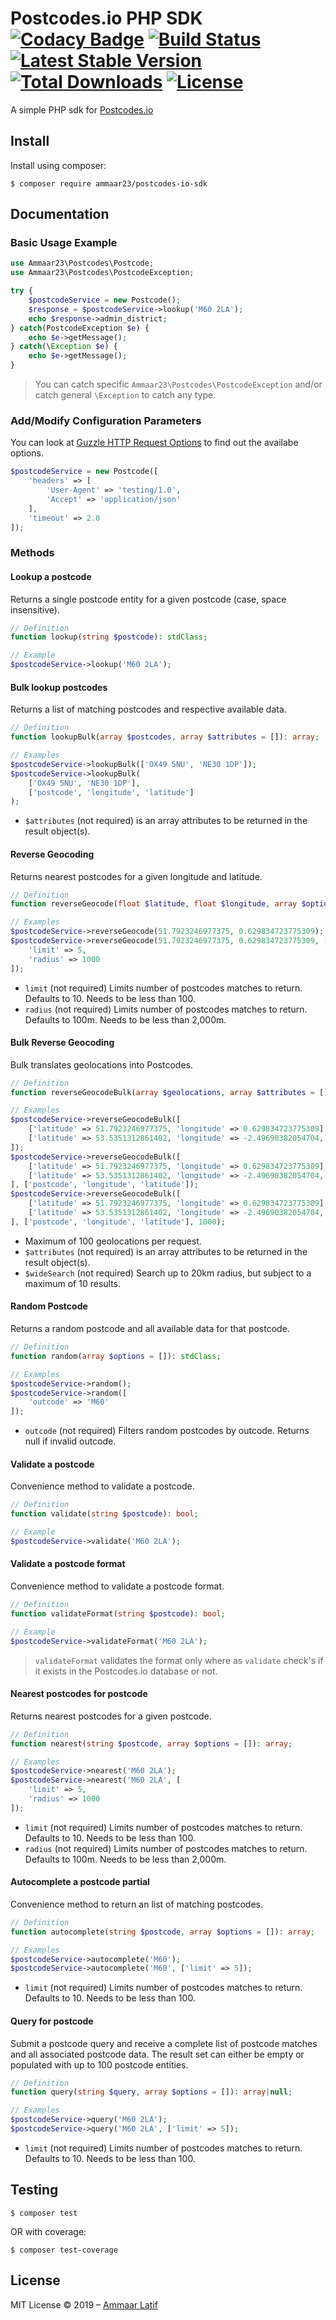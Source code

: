 # Postcodes.io PHP SDK [![Codacy Badge](https://api.codacy.com/project/badge/Grade/f6509c33929c43b2bb672d010ac612d9)](https://www.codacy.com/app/ammaar23/postcodes-io-sdk?utm_source=github.com&amp;utm_medium=referral&amp;utm_content=ammaar23/postcodes-io-sdk&amp;utm_campaign=Badge_Grade) [![Build Status](https://travis-ci.org/ammaar23/postcodes-io-sdk.svg?branch=master)](https://travis-ci.org/ammaar23/postcodes-io-sdk) [![Latest Stable Version](https://poser.pugx.org/ammaar23/postcodes-io-sdk/v/stable.svg)](https://packagist.org/packages/ammaar23/postcodes-io-sdk) [![Total Downloads](https://poser.pugx.org/ammaar23/postcodes-io-sdk/downloads.svg)](https://packagist.org/packages/ammaar23/postcodes-io-sdk) [![License](https://poser.pugx.org/ammaar23/postcodes-io-sdk/license.svg)](https://packagist.org/packages/ammaar23/postcodes-io-sdk)
A simple PHP sdk for [Postcodes.io](https://postcodes.io)

## Install

Install using composer:

```shell
$ composer require ammaar23/postcodes-io-sdk
```

## Documentation

### Basic Usage Example

```php
use Ammaar23\Postcodes\Postcode;
use Ammaar23\Postcodes\PostcodeException;

try {
    $postcodeService = new Postcode();
    $response = $postcodeService->lookup('M60 2LA');
    echo $response->admin_district;
} catch(PostcodeException $e) {
    echo $e->getMessage();
} catch(\Exception $e) {
    echo $e->getMessage();
}
```

> You can catch specific `Ammaar23\Postcodes\PostcodeException` and/or catch general `\Exception` to catch any type.

### Add/Modify Configuration Parameters

You can look at [Guzzle HTTP Request Options](http://docs.guzzlephp.org/en/stable/request-options.html) to find out the availabe options.

```php
$postcodeService = new Postcode([
    'headers' => [
        'User-Agent' => 'testing/1.0',
        'Accept' => 'application/json'
    ],
    'timeout' => 2.0
]);
```

### Methods

#### Lookup a postcode

Returns a single postcode entity for a given postcode (case, space insensitive).

```php
// Definition
function lookup(string $postcode): stdClass;

// Example
$postcodeService->lookup('M60 2LA');
```

#### Bulk lookup postcodes

Returns a list of matching postcodes and respective available data.

```php
// Definition
function lookupBulk(array $postcodes, array $attributes = []): array;

// Examples
$postcodeService->lookupBulk(['OX49 5NU', 'NE30 1DP']);
$postcodeService->lookupBulk(
    ['OX49 5NU', 'NE30 1DP'],
    ['postcode', 'longitude', 'latitude']
);
```

  * `$attributes` (not required) is an array attributes to be returned in the result object(s).

#### Reverse Geocoding

Returns nearest postcodes for a given longitude and latitude.

```php
// Definition
function reverseGeocode(float $latitude, float $longitude, array $options = []): array;

// Examples
$postcodeService->reverseGeocode(51.7923246977375, 0.629834723775309);
$postcodeService->reverseGeocode(51.7923246977375, 0.629834723775309, [
    'limit' => 5,
    'radius' => 1000
]);
```

  * `limit` (not required) Limits number of postcodes matches to return. Defaults to 10. Needs to be less than 100.
  * `radius` (not required) Limits number of postcodes matches to return. Defaults to 100m. Needs to be less than 2,000m.

#### Bulk Reverse Geocoding

Bulk translates geolocations into Postcodes.

```php
// Definition
function reverseGeocodeBulk(array $geolocations, array $attributes = [], int $wideSearch = null): array;

// Examples
$postcodeService->reverseGeocodeBulk([
    ['latitude' => 51.7923246977375, 'longitude' => 0.629834723775309],
    ['latitude' => 53.5351312861402, 'longitude' => -2.49690382054704, 'radius' => 1000, 'limit' => 5]
]);
$postcodeService->reverseGeocodeBulk([
    ['latitude' => 51.7923246977375, 'longitude' => 0.629834723775309],
    ['latitude' => 53.5351312861402, 'longitude' => -2.49690382054704, 'radius' => 1000, 'limit' => 5]
], ['postcode', 'longitude', 'latitude']);
$postcodeService->reverseGeocodeBulk([
    ['latitude' => 51.7923246977375, 'longitude' => 0.629834723775309],
    ['latitude' => 53.5351312861402, 'longitude' => -2.49690382054704, 'radius' => 1000, 'limit' => 5]
], ['postcode', 'longitude', 'latitude'], 1000);
```

  * Maximum of 100 geolocations per request.
  * `$attributes` (not required) is an array attributes to be returned in the result object(s).
  * `$wideSearch` (not required) Search up to 20km radius, but subject to a maximum of 10 results.

#### Random Postcode

Returns a random postcode and all available data for that postcode.

```php
// Definition
function random(array $options = []): stdClass;

// Examples
$postcodeService->random();
$postcodeService->random([
    'outcode' => 'M60'
]);
```

  * `outcode` (not required) Filters random postcodes by outcode. Returns null if invalid outcode.

#### Validate a postcode

Convenience method to validate a postcode.

```php
// Definition
function validate(string $postcode): bool;

// Example
$postcodeService->validate('M60 2LA');
```

#### Validate a postcode format

Convenience method to validate a postcode format.

```php
// Definition
function validateFormat(string $postcode): bool;

// Example
$postcodeService->validateFormat('M60 2LA');
```

> `validateFormat` validates the format only where as `validate` check's if it exists in the Postcodes.io database or not.

#### Nearest postcodes for postcode

Returns nearest postcodes for a given postcode.

```php
// Definition
function nearest(string $postcode, array $options = []): array;

// Examples
$postcodeService->nearest('M60 2LA');
$postcodeService->nearest('M60 2LA', [
    'limit' => 5,
    'radius' => 1000
]);
```

  * `limit` (not required) Limits number of postcodes matches to return. Defaults to 10. Needs to be less than 100.
  * `radius` (not required) Limits number of postcodes matches to return. Defaults to 100m. Needs to be less than 2,000m.

#### Autocomplete a postcode partial

Convenience method to return an list of matching postcodes.

```php
// Definition
function autocomplete(string $postcode, array $options = []): array;

// Examples
$postcodeService->autocomplete('M60');
$postcodeService->autocomplete('M60', ['limit' => 5]);
```

  * `limit` (not required) Limits number of postcodes matches to return. Defaults to 10. Needs to be less than 100.

#### Query for postcode

Submit a postcode query and receive a complete list of postcode matches and all associated postcode data. The result set can either be empty or populated with up to 100 postcode entities.

```php
// Definition
function query(string $query, array $options = []): array|null;

// Examples
$postcodeService->query('M60 2LA');
$postcodeService->query('M60 2LA', ['limit' => 5]);
```

  * `limit` (not required) Limits number of postcodes matches to return. Defaults to 10. Needs to be less than 100.

## Testing

```shell
$ composer test
```

OR with coverage:

```shell
$ composer test-coverage
```

## License
MIT License
&copy; 2019 &ndash; [Ammaar Latif](https://twitter.com/ammaar23)
